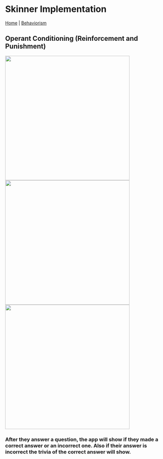 # Skinner Implementation
[Home](../../index.md) | [Behaviorism](../behaviorism.md)
## Operant Conditioning (Reinforcement and Punishment)
<img 
height="400px"
src="https://scontent.fmnl4-3.fna.fbcdn.net/v/t1.15752-9/126815575_3484344524953477_4520532103318608646_n.png?_nc_cat=102&ccb=2&_nc_sid=ae9488&_nc_eui2=AeH92fO8BfFHUTRwIaxYSFrZRk5mQcj7Hw9GTmZByPsfD-3PL8ZRuM0jA37dvYMDX80bGzMLJRWKUVFhMzpnTrCk&_nc_ohc=jaLpXK48tn4AX_D-2co&_nc_ht=scontent.fmnl4-3.fna&oh=437cd943e42e71d14728341df9451a5f&oe=5FDAE083"/>
<img height="400px" src="https://scontent.fmnl4-1.fna.fbcdn.net/v/t1.15752-9/126617715_395340488322738_3104092341805702035_n.png?_nc_cat=103&ccb=2&_nc_sid=ae9488&_nc_eui2=AeH0TPZGbO1z7ECg1WMK1_ZuoUAY0zXFsWehQBjTNcWxZ9Xg2yxtSwgaOzJTNDrg2yLQGgCWx56R0AEuN-lXBNAV&_nc_ohc=5MjXPcVP4pcAX-rMlfo&_nc_ht=scontent.fmnl4-1.fna&oh=270f9b9d68c5ef478ac3f760a0ab4d91&oe=5FDB197C"/>
<img height="400px" src="https://scontent.fdvo1-1.fna.fbcdn.net/v/t1.15752-9/126779805_454996072153590_8612594553189283978_n.png?_nc_cat=102&ccb=2&_nc_sid=ae9488&_nc_ohc=UyrM3Bh2piAAX8xV82S&_nc_ht=scontent.fdvo1-1.fna&oh=0eb29cd43d5965edca1110b4e6f8b5dd&oe=5FDB549F"/> <br>
### After they answer a question, the app will show if they made a correct answer or an incorrect one. Also if their answer is incorrect the trivia of the correct answer will show.
